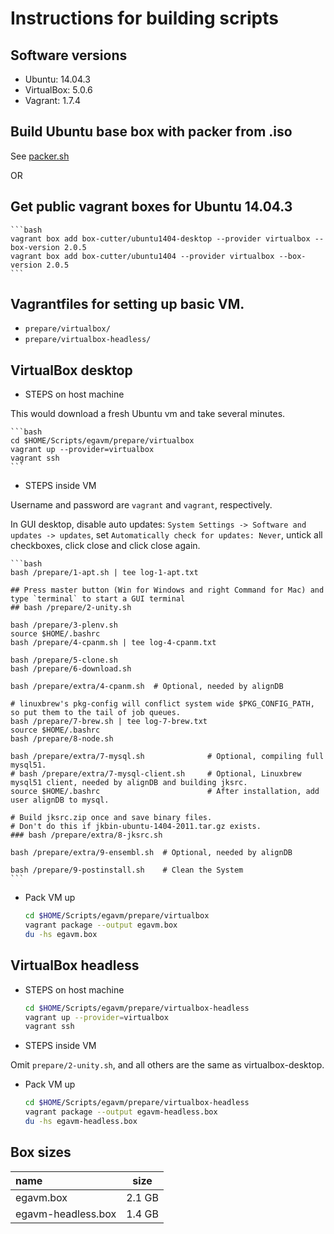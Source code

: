 # Instructions for building scripts

## Software versions

* Ubuntu:       14.04.3
* VirtualBox:   5.0.6
* Vagrant:      1.7.4

## Build Ubuntu base box with packer from .iso

See [packer.sh](prepare/packer.sh)

OR

## Get public vagrant boxes for Ubuntu 14.04.3

    ```bash
    vagrant box add box-cutter/ubuntu1404-desktop --provider virtualbox --box-version 2.0.5
    vagrant box add box-cutter/ubuntu1404 --provider virtualbox --box-version 2.0.5
    ```

##  Vagrantfiles for setting up basic VM.

* `prepare/virtualbox/`
* `prepare/virtualbox-headless/`

## VirtualBox desktop

* STEPS on host machine

This would download a fresh Ubuntu vm and take several minutes.

    ```bash
    cd $HOME/Scripts/egavm/prepare/virtualbox
    vagrant up --provider=virtualbox
    vagrant ssh
    ```

* STEPS inside VM

Username and password are `vagrant` and `vagrant`, respectively.

In GUI desktop, disable auto updates: `System Settings -> Software and updates -> updates`,
set `Automatically check for updates: Never`, untick all checkboxes, click close and click close again.

    ```bash
    bash /prepare/1-apt.sh | tee log-1-apt.txt

    ## Press master button (Win for Windows and right Command for Mac) and type `terminal` to start a GUI terminal
    ## bash /prepare/2-unity.sh

    bash /prepare/3-plenv.sh
    source $HOME/.bashrc
    bash /prepare/4-cpanm.sh | tee log-4-cpanm.txt

    bash /prepare/5-clone.sh
    bash /prepare/6-download.sh

    bash /prepare/extra/4-cpanm.sh  # Optional, needed by alignDB

    # linuxbrew's pkg-config will conflict system wide $PKG_CONFIG_PATH, so put them to the tail of job queues.
    bash /prepare/7-brew.sh | tee log-7-brew.txt
    source $HOME/.bashrc
    bash /prepare/8-node.sh

    bash /prepare/extra/7-mysql.sh              # Optional, compiling full mysql51.
    # bash /prepare/extra/7-mysql-client.sh     # Optional, Linuxbrew mysql51 client, needed by alignDB and building jksrc.
    source $HOME/.bashrc                        # After installation, add user alignDB to mysql.

    # Build jksrc.zip once and save binary files.
    # Don't do this if jkbin-ubuntu-1404-2011.tar.gz exists.
    ### bash /prepare/extra/8-jksrc.sh

    bash /prepare/extra/9-ensembl.sh  # Optional, needed by alignDB

    bash /prepare/9-postinstall.sh    # Clean the System
    ```

* Pack VM up

    ```bash
    cd $HOME/Scripts/egavm/prepare/virtualbox
    vagrant package --output egavm.box
    du -hs egavm.box
    ```

## VirtualBox headless

* STEPS on host machine

    ```bash
    cd $HOME/Scripts/egavm/prepare/virtualbox-headless
    vagrant up --provider=virtualbox
    vagrant ssh
    ```

* STEPS inside VM

Omit `prepare/2-unity.sh`, and all others are the same as virtualbox-desktop.

* Pack VM up

    ```bash
    cd $HOME/Scripts/egavm/prepare/virtualbox-headless
    vagrant package --output egavm-headless.box
    du -hs egavm-headless.box
    ```

## Box sizes

| name               | size    |
| :-----             | :-----: |
| egavm.box          | 2.1 GB  |
| egavm-headless.box | 1.4 GB  |

